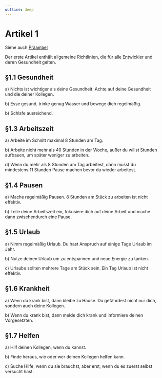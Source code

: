 ```yaml
---
outline: deep
---
```


# Artikel 1

Siehe auch [Präambel](./Preamble)

Der erste Artikel enthält allgemeine Richtlinien, die für alle Entwickler und deren Gesundheit gelten.

## §1.1 Gesundheit

a) Nichts ist wichtiger als deine Gesundheit. Achte auf deine Gesundheit und die deiner Kollegen. 

b) Esse gesund, trinke genug Wasser und bewege dich regelmäßig.

b) Schlafe ausreichend.

## §1.3 Arbeitszeit

a) Arbeite im Schnitt maximal 8 Stunden am Tag.

b) Arbeite nicht mehr als 40 Stunden in der Woche, außer du willst Stunden aufbauen,
um später weniger zu arbeiten.

d) Wenn du mehr als 8 Stunden am Tag arbeitest, dann musst du mindestens 11 Stunden Pause machen bevor du wieder arbeitest.

## §1.4 Pausen

a) Mache regelmäßig Pausen. 8 Stunden am Stück zu arbeiten ist nicht effektiv.

b) Teile deine Arbeitszeit ein, fokusiere dich auf deine Arbeit und mache dann zwischendurch eine Pause.

## §1.5 Urlaub

a) Nimm regelmäßig Urlaub. Du hast Anspruch auf einige Tage Urlaub im Jahr.

b) Nutze deinen Urlaub um zu entspannen und neue Energie zu tanken.

c) Urlaube sollten mehrere Tage am Stück sein. Ein Tag Urlaub ist nicht effektiv.

## §1.6 Krankheit

a) Wenn du krank bist, dann bleibe zu Hause. Du gefährdest nicht nur dich, sondern auch deine Kollegen.

b) Wenn du krank bist, dann melde dich krank und informiere deinen Vorgesetzten.

## §1.7 Helfen

a) Hilf deinen Kollegen, wenn du kannst.

b) Finde heraus, wie oder wer deinen Kollegen helfen kann.

c) Suche Hilfe, wenn du sie brauchst, aber erst, wenn du es zuerst selbst versucht hast.
